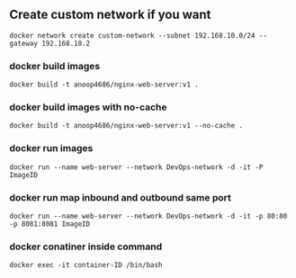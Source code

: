 ## Create custom network if you want ###
```
docker network create custom-network --subnet 192.168.10.0/24 --gateway 192.168.10.2
```
### docker build images ###
```
docker build -t anoop4686/nginx-web-server:v1 .
```
### docker build images with no-cache ###

```
docker build -t anoop4686/nginx-web-server:v1 --no-cache .
```
### docker run images ###
```
docker run --name web-server --network DevOps-network -d -it -P ImageID
```
### docker run map inbound and outbound same port ###
```
docker run --name web-server --network DevOps-network -d -it -p 80:80 -p 8081:8081 ImageID
```
### docker conatiner inside command ###
```
docker exec -it container-ID /bin/bash
```